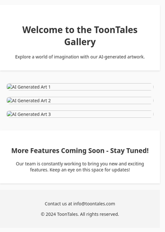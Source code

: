 <html lang="en">
<head>
    <meta charset="UTF-8">
    <meta name="viewport" content="width=device-width, initial-scale=1.0">
    <title>ToonTales Gallery</title>
    <style>
        body, html {
            margin: 0;
            padding: 0;
            font-family: 'Segoe UI', Arial, sans-serif; /* Enhanced font family for consistency */
            color: #333;
            background: #fafafa; /* Light background for a cohesive look */
        }
        .gallery {
            display: grid;
            grid-template-columns: repeat(auto-fill, minmax(250px, 1fr));
            gap: 20px;
            padding: 20px;
        }
        .gallery img {
            width: 100%;
            height: auto;
            border-radius: 10px;
            object-fit: cover; /* Ensure images cover the area nicely */
        }
        .intro-text, .coming-soon {
            text-align: center;
            padding: 20px;
            background-color: #ffffff; /* Consistent background for text sections */
            margin: 20px 0; /* Add some margin for spacing */
            box-shadow: 0 2px 4px rgba(0,0,0,0.1); /* Soft shadow for depth */
        }
        footer {
            background-color: #f4f4f4;
            text-align: center;
            padding: 20px 0;
            margin-top: 20px;
        }
    </style>
</head>
<body>

<div class="intro-text">
    <h1>Welcome to the ToonTales Gallery</h1>
    <p>Explore a world of imagination with our AI-generated artwork.</p>
</div>

<div class="gallery">
    <!-- Example Image Placeholder -->
    <img src="https://i.imgur.com/XCoTNUA.jpg" alt="AI Generated Art 1">
    <img src="https://i.imgur.com/MDJXrmo.jpg" alt="AI Generated Art 2">
    <img src="https://i.imgur.com/9oFRibR.jpg" alt="AI Generated Art 3">
    <!-- Add more images as needed -->
</div>

<div class="coming-soon">
    <h2>More Features Coming Soon - Stay Tuned!</h2>
    <p>Our team is constantly working to bring you new and exciting features. Keep an eye on this space for updates!</p>
</div>

<footer>
    <p>Contact us at info@toontales.com</p>
    <p>&copy; 2024 ToonTales. All rights reserved.</p>
</footer>

</body>
</html>
